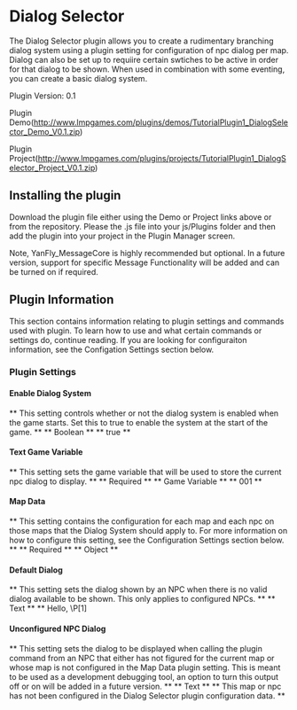 # Dialog Selector

The Dialog Selector plugin allows you to create a rudimentary branching dialog system using a plugin setting for configuration of npc dialog per map.  Dialog can also be set up to requiire certain swtiches to be active in order for that dialog to be shown.  When used in combination with some eventing, you can create a basic dialog system.


Plugin Version: 0.1

Plugin Demo(http://www.lmpgames.com/plugins/demos/TutorialPlugin1_DialogSelector_Demo_V0.1.zip)

Plugin Project(http://www.lmpgames.com/plugins/projects/TutorialPlugin1_DialogSelector_Project_V0.1.zip)


## Installing the plugin
Download the plugin file either using the Demo or Project links above or from the repository.  Please the .js file into your js/Plugins folder and then add the plugin into your project in the Plugin Manager screen.

Note, YanFly_MessageCore is highly recommended but optional.  In a future version, support for specific Message Functionality will be added and can be turned on if required.


## Plugin Information
This section contains information relating to plugin settings and commands used with plugin.  To learn how to use and what certain commands or settings do, continue reading.  If you are looking for configuraiton information, see the Configation Settings section below.


### Plugin Settings

#### Enable Dialog System
** This setting controls whether or not the dialog system is enabled when the game starts.  Set this to true to enable the system at the start of the game. **
** Boolean **
** true **


#### Text Game Variable
** This setting sets the game variable that will be used to store the current npc dialog to display.  **
** Required **
** Game Variable **
** 001 **


#### Map Data
** This setting contains the configuration for each map and each npc on those maps that the Dialog System should apply to.  For more information on how to configure this setting, see the Configuration Settings section below. **
** Required **
** Object **


#### Default Dialog
** This setting sets the dialog shown by an NPC when there is no valid dialog available to be shown.  This only applies to configured NPCs. **
** Text **
** Hello, \\P[1]


#### Unconfigured NPC Dialog
** This setting sets the dialog to be displayed when calling the plugin command from an NPC that either has not figured for the current map or whose map is not configured in the Map Data plugin setting.  This is meant to be used as a development debugging tool, an option to turn this output off or on will be added in a future version.  **
** Text **
** This map or npc has not been configured in the Dialog Selector plugin configuration data. **





